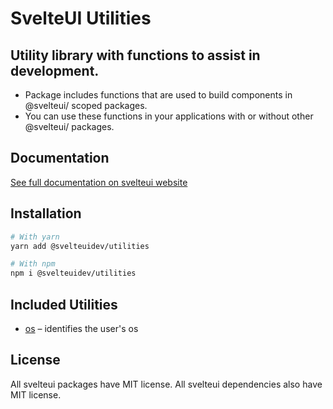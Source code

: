 # SvelteUI Utilities

## **Utility library with functions to assist in development.**

- Package includes functions that are used to build components in @svelteui/ scoped packages.
- You can use these functions in your applications with or without other @svelteui/ packages.

## Documentation

[See full documentation on svelteui website](https://svelteui-docs.vercel.app/)

## Installation

```bash
# With yarn
yarn add @svelteuidev/utilities

# With npm
npm i @svelteuidev/utilities
```

## Included Utilities

- [os](https://svelteui-docs.vercel.app/docs/utilities/os) – identifies the user's os

## License

All svelteui packages have MIT license. All svelteui dependencies also have MIT license.
